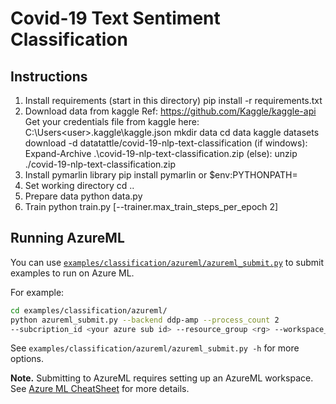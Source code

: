 # Covid-19 Text Sentiment Classification

## Instructions
1. Install requirements (start in this directory)
        pip install -r requirements.txt
2. Download data from kaggle
        Ref: https://github.com/Kaggle/kaggle-api
        Get your credentials file from kaggle here: C:\Users\<user>\.kaggle\kaggle.json
        mkdir data
        cd data
        kaggle datasets download -d datatattle/covid-19-nlp-text-classification
        (if windows): Expand-Archive .\covid-19-nlp-text-classification.zip 
        (else): unzip ./covid-19-nlp-text-classification.zip 
3. Install pymarlin library
        pip install pymarlin
        or
        $env:PYTHONPATH=<pymarlin repo path>
4. Set working directory
        cd ..
5. Prepare data
        python data.py
6. Train
        python train.py [--trainer.max_train_steps_per_epoch 2]

## Running AzureML
You can use [`examples/classification/azureml/azureml_submit.py`](https://github.com/microsoft/PyMarlin/blob/main/examples/classification/azureml/azureml_submit.py)
to submit examples to run on Azure ML.

For example:

```bash
cd examples/classification/azureml/
python azureml_submit.py --backend ddp-amp --process_count 2 
--subcription_id <your azure sub id> --resource_group <rg> --workspace_name <azureml workspace>
```

See `examples/classification/azureml/azureml_submit.py -h` for more options.

**Note.** Submitting to AzureML requires setting up an AzureML workspace. See [Azure ML CheatSheet](https://aka.ms/aml/cheatsheet) for more details.